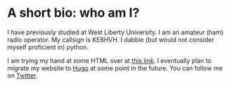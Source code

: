 # A short bio: who am I?

I have previously studied at West Liberty University.
I am an amateur (ham) radio operator. My callsign is KE8HVH. 
I dabble (but would not consider myself proficient in) python.

I am trying my hand at some HTML over at [this link](https://qsl.net/ke8hvh/).   I eventually plan to migrate my website to [Hugo](https://gohugo.io) at some point in the future. 
You can follow me on [Twitter](https://twitter.com/CamdenBopp). 
